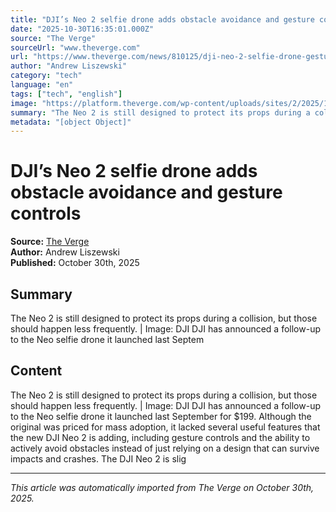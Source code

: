 ```yaml
---
title: "DJI’s Neo 2 selfie drone adds obstacle avoidance and gesture controls"
date: "2025-10-30T16:35:01.000Z"
source: "The Verge"
sourceUrl: "www.theverge.com"
url: "https://www.theverge.com/news/810125/dji-neo-2-selfie-drone-gestures-lidar-obstacle-avoidance-gesture-control"
author: "Andrew Liszewski"
category: "tech"
language: "en"
tags: ["tech", "english"]
image: "https://platform.theverge.com/wp-content/uploads/sites/2/2025/10/dji_neo2_4.jpg?quality=90&#038;strip=all&#038;crop=0,0,100,100"
summary: "The Neo 2 is still designed to protect its props during a collision, but those should happen less frequently. | Image: DJI DJI has announced a follow-up to the Neo selfie drone it launched last Septem"
metadata: "[object Object]"
---
```


# DJI’s Neo 2 selfie drone adds obstacle avoidance and gesture controls

**Source:** [The Verge](https://www.theverge.com/news/810125/dji-neo-2-selfie-drone-gestures-lidar-obstacle-avoidance-gesture-control)  
**Author:** Andrew Liszewski  
**Published:** October 30th, 2025  

## Summary

The Neo 2 is still designed to protect its props during a collision, but those should happen less frequently. | Image: DJI DJI has announced a follow-up to the Neo selfie drone it launched last Septem

## Content

The Neo 2 is still designed to protect its props during a collision, but those should happen less frequently. | Image: DJI DJI has announced a follow-up to the Neo selfie drone it launched last September for $199. Although the original was priced for mass adoption, it lacked several useful features that the new DJI Neo 2 is adding, including gesture controls and the ability to actively avoid obstacles instead of just relying on a design that can survive impacts and crashes. The DJI Neo 2 is slig

---

*This article was automatically imported from The Verge on October 30th, 2025.*
